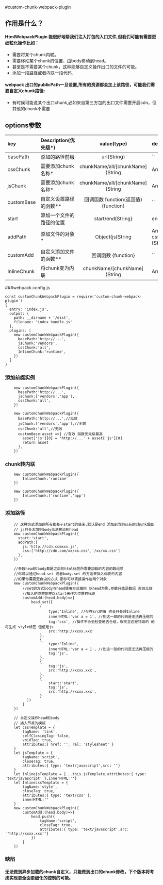 #custom-chunk-webpack-plugin

##  作用是什么？
#### HtmlWebpackPlugin 能很好地帮我们注入打包的入口文件,但我们可能有需要更细粒化操作比如：    
+ 需要将某个chunk内联。
+ 需要移动某个chunk的位置，由body移动到head。
+ 甚至是不需要某个chunk，这种能够自定义操作出口的文件的可能。
+ 添加一段路径或者内联一段代码.
#### webpack 出口的publicPath一旦设置,所有的资源都会加上该路径，可能我们需要自定义chunk路径:
+ 有时候可能说某个出口chunk,必如来自第三方包的出口文件需要开启cdn，但其他的chunk不需要
  
## options参数
| key         | Description(优先级*)    |    value(type)                                      |     default    |
| :--------   | :-----------------     |    :-----------------------------------------------: |   ---------   |
| basePath    | 添加的路径前缀          |  url{String}                                        |    ``           |
| cssChunk    | 需要添加chunk名称*      |  chunkName/all/[chunkName]{String|Array}            |    ``           |
| jsChunk     | 需要添加chunk名称*      |  chunkName/all/[chunkName]{String|Array}            |    ``           |  
| customBase  | 自定义设置路径的函数**  |  回调函数 function(返回值){function}                  |    ``           |
| start       | 添加一个文件的路径的位置|  start/end{String}                                   |    end          |
| addPath     | 添加文件的对象*        |   Object{js{String|Array} css {String|Array}}        |     ``          |
| customAdd   | 自定义添加文件的函数**  |  回调函数 {function}                                 |    ``          |
| InlineChunk | 将chunk变为内联        |  chunkName/[chunkName]{String|Array}                 |    ``          |

###webpack.config.js
```
const customChunkWebpackPlugin = require('custom-chunk-webpack-plugin')
{
  entry: 'index.js',
  output: {
    path: __dirname + '/dist',
    filename: 'index_bundle.js'
  },
  plugins: [
    new customChunkWebpackPlugin({
      basePath:'http://...',
      jsChunk:'vendors',
      cssChunk:'all',
      InlineChunk:'runtime',
    })
  ]
}
```

### 添加前缀实例
``` 
    new customChunkWebpackPlugin({
      basePath:'http://...',
      jsChunk:['vendors','app'],
      cssChunk:'all',
    })
```
``` 
    new customChunkWebpackPlugin({
      basePath:'http://...',//无效
      jsChunk:['vendors','app'],//无效
      cssChunk:'all',//无效
      customBase:asset =>{ //有效 函数优先级最高
        asset['js'][0] = 'http://...' + asset['js'][0] 
        return asset
      },      
    })
```

### chunk转内联
``` 
    new customChunkWebpackPlugin({
        InlineChunk:'runtime'
    })
```
``` 
    new customChunkWebpackPlugin({
        InlineChunk:['runtime','app']
    })
```


### 添加路径
``` 
    // 这种方式添加的所有都基于start的值来,默认是end 添加到当前已有的chunk后面
    // js只会添加到body无法移动到head
    new customChunkWebpackPlugin({
      start:'start', 
      addPath:{
        js:'http://cdn.comxxx.js',
        css:['http://cdn.com/xx/xx.css','/xx/xx.css']
      },
    })
```
``` 
    //参数head和body都是之后的html标签所需要加载的内容的数组项
    //你可以通过head.set 或者body.set 的方法来插入你要的内容
    //如果你需要更自由的方式 那你可以直接操作这两个对象
    new customChunkWebpackPlugin({
        //set的方式body与head使用方式相同 以head为例,参数只能是数组 否则无效
        //插入的位置同样以start来作为位置的标识
        customAdd:(head,body)=>{
            head.set([          
                {
                    type:'Inline', //存在src的值 也会只处理Inline
                    innerHTML:'var a = 1', //到这一部的代码是无法再压缩的
                    tag:'css', //插件不会去检查是否合格，很明显这是错误的 他将生成 style标签 但值是js
                    src:'http://xxxx.xxx'
                },
                {
                    type:'Inline',
                    innerHTML:'var a = 1', //到这一部的代码是无法再压缩的
                    tag:'js',
                },                          
                {
                    tag:'js',
                    src:'http://xxxx.xxx',
                },
                {
                    start:'start', 
                    tag:'js',
                    src:'http://xxxx.xxx',            
                }
          ])
        }
    })
```
``` 
    // 自定义操作head和body
    // 插入节点的模板
    let cssTemplate = {
        tagName: 'link',
        selfClosingTag: false,
        voidTag: true,
        attributes:{ href: '', rel: 'stylesheet' }
    }
    let jsTemplate = {
        tagName:'script',
        closeTag: true,
        attributes:{ type: 'text/javascript',src: ''}
    }
    let InlinejsTemplate = {...this.jsTemplate,attributes:{ type: 'text/javascript' },innerHTML:''}
    let InlinecssTemplate = {
        tagName:'style',
        closeTag: true,
        attributes:{ type: 'text/css' },
        innerHTML:''
    }    
    new customChunkWebpackPlugin({
        customAdd:(head,body)=>{
            head.push({
                tagName:'script',
                closeTag: true,
                attributes:{ type: 'text/javascript',src: ''http://xxxx.xxx''}                
            })
        }
    })
```


### 缺陷 

#### 无法做到异步加载的chunk自定义，只能做到出口的chunk修改，下个版本将考虑实现更全面更细化的控制的可能。
